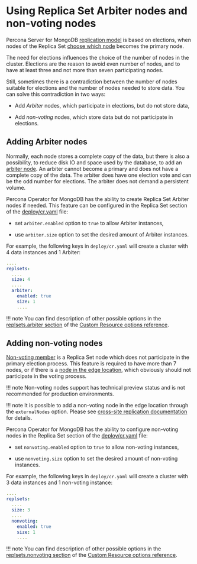 # Using Replica Set Arbiter nodes and non-voting nodes

Percona Server for MongoDB [replication
model](https://www.percona.com/blog/2018/05/17/mongodb-replica-set-transport-encryption-part-1/)
is based on elections, when nodes of the Replica Set [choose which
node](https://docs.mongodb.com/manual/core/replica-set-elections/#replica-set-elections)
becomes the primary node.

The need for elections influences the choice of the number of nodes in the cluster.
Elections are the reason to avoid even number of nodes, and to have at least
three and not more than seven participating nodes.

Still, sometimes there is a contradiction between the number of nodes suitable for
elections and the number of nodes needed to store data. You can solve this
contradiction in two ways:


* Add *Arbiter* nodes, which participate in elections, but do not store data,


* Add *non-voting* nodes, which store data but do not participate in elections.

## Adding Arbiter nodes

Normally, each node stores a complete copy of the data,
but there is also a possibility, to reduce disk IO and space used by the
database, to add an [arbiter node](https://docs.mongodb.com/manual/core/replica-set-arbiter/). An arbiter cannot become a primary and does not have a complete copy of the data. The arbiter does have one election vote and can be the odd number for elections. The arbiter does not demand a persistent volume.

Percona Operator for MongoDB has the ability to create Replica Set Arbiter
nodes if needed. This feature can be configured in the Replica Set
section of the
[deploy/cr.yaml](https://github.com/percona/percona-server-mongodb-operator/blob/main/deploy/cr.yaml)
file:


* set `arbiter.enabled` option to `true` to allow Arbiter instances,


* use `arbiter.size` option to set the desired amount of Arbiter instances.

For example, the following keys in `deploy/cr.yaml` will create a cluster
with 4 data instances and 1 Arbiter:

```yaml
....
replsets:
  ....
  size: 4
  ....
  arbiter:
    enabled: true
    size: 1
    ....
```

!!! note
    You can find description of other possible options in the [replsets.arbiter section](operator.md#replsets-arbiter-enabled) of the [Custom Resource options reference](operator.md#operator-custom-resource-options).

## Adding non-voting nodes

[Non-voting member](https://docs.mongodb.com/manual/tutorial/configure-a-non-voting-replica-set-member/)
is a Replica Set node which does not participate in the primary
election process. This feature is required to have more than 7 nodes, or if
there is a [node in the edge location](https://en.wikipedia.org/wiki/Edge_computing),
which obviously should not participate in the voting process.

!!! note
    Non-voting nodes support has technical preview status and is not
    recommended for production environments.

!!! note
    It is possible to add a non-voting node in the edge location through the `externalNodes` option. Please see [cross-site replication documentation](replication.md#operator-replication) for details.

Percona Operator for MongoDB has the ability to configure non-voting
nodes in the Replica Set section of the
[deploy/cr.yaml](https://github.com/percona/percona-server-mongodb-operator/blob/main/deploy/cr.yaml)
file:


* set `nonvoting.enabled` option to `true` to allow non-voting instances,


* use `nonvoting.size` option to set the desired amount of non-voting instances.

For example, the following keys in `deploy/cr.yaml` will create a cluster
with 3 data instances and 1 non-voting instance:

```yaml
....
replsets:
  ....
  size: 3
  ....
  nonvoting:
    enabled: true
    size: 1
    ....
```

!!! note
    You can find description of other possible options in the [replsets.nonvoting section](operator.md#replsets-nonvoting-enabled) of the [Custom Resource options reference](operator.md#operator-custom-resource-options).
